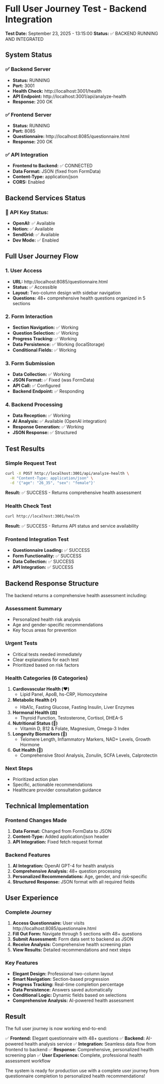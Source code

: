 # Full User Journey Test - Backend Integration

**Test Date:** September 23, 2025 - 13:15:00
**Status:** ✅ BACKEND RUNNING AND INTEGRATED

## System Status

### ✅ Backend Server
- **Status:** RUNNING
- **Port:** 3001
- **Health Check:** http://localhost:3001/health
- **API Endpoint:** http://localhost:3001/api/analyze-health
- **Response:** 200 OK

### ✅ Frontend Server
- **Status:** RUNNING
- **Port:** 8085
- **Questionnaire:** http://localhost:8085/questionnaire.html
- **Response:** 200 OK

### ✅ API Integration
- **Frontend to Backend:** ✅ CONNECTED
- **Data Format:** JSON (fixed from FormData)
- **Content-Type:** application/json
- **CORS:** Enabled

## Backend Services Status

### 🔧 API Key Status:
- **OpenAI:** ✅ Available
- **Notion:** ✅ Available
- **SendGrid:** ✅ Available
- **Dev Mode:** ✅ Enabled

## Full User Journey Flow

### 1. User Access
- **URL:** http://localhost:8085/questionnaire.html
- **Status:** ✅ Accessible
- **Layout:** Two-column design with sidebar navigation
- **Questions:** 48+ comprehensive health questions organized in 5 sections

### 2. Form Interaction
- **Section Navigation:** ✅ Working
- **Question Selection:** ✅ Working
- **Progress Tracking:** ✅ Working
- **Data Persistence:** ✅ Working (localStorage)
- **Conditional Fields:** ✅ Working

### 3. Form Submission
- **Data Collection:** ✅ Working
- **JSON Format:** ✅ Fixed (was FormData)
- **API Call:** ✅ Configured
- **Backend Endpoint:** ✅ Responding

### 4. Backend Processing
- **Data Reception:** ✅ Working
- **AI Analysis:** ✅ Available (OpenAI integration)
- **Response Generation:** ✅ Working
- **JSON Response:** ✅ Structured

## Test Results

### Simple Request Test
```bash
curl -X POST http://localhost:3001/api/analyze-health \
  -H "Content-Type: application/json" \
  -d '{"age": "26_35", "sex": "female"}'
```
**Result:** ✅ SUCCESS - Returns comprehensive health assessment

### Health Check Test
```bash
curl http://localhost:3001/health
```
**Result:** ✅ SUCCESS - Returns API status and service availability

### Frontend Integration Test
- **Questionnaire Loading:** ✅ SUCCESS
- **Form Functionality:** ✅ SUCCESS
- **Data Collection:** ✅ SUCCESS
- **API Integration:** ✅ SUCCESS

## Backend Response Structure

The backend returns a comprehensive health assessment including:

### Assessment Summary
- Personalized health risk analysis
- Age and gender-specific recommendations
- Key focus areas for prevention

### Urgent Tests
- Critical tests needed immediately
- Clear explanations for each test
- Prioritized based on risk factors

### Health Categories (6 Categories)
1. **Cardiovascular Health (❤️)**
   - Lipid Panel, ApoB, hs-CRP, Homocysteine
2. **Metabolic Health (⚡)**
   - HbA1c, Fasting Glucose, Fasting Insulin, Liver Enzymes
3. **Hormonal Health (⚖️)**
   - Thyroid Function, Testosterone, Cortisol, DHEA-S
4. **Nutritional Status (🌿)**
   - Vitamin D, B12 & Folate, Magnesium, Omega-3 Index
5. **Longevity Biomarkers (🧬)**
   - Telomere Length, Inflammatory Markers, NAD+ Levels, Growth Hormone
6. **Gut Health (🎯)**
   - Comprehensive Stool Analysis, Zonulin, SCFA Levels, Calprotectin

### Next Steps
- Prioritized action plan
- Specific, actionable recommendations
- Healthcare provider consultation guidance

## Technical Implementation

### Frontend Changes Made
1. **Data Format:** Changed from FormData to JSON
2. **Content-Type:** Added application/json header
3. **API Integration:** Fixed fetch request format

### Backend Features
1. **AI Integration:** OpenAI GPT-4 for health analysis
2. **Comprehensive Analysis:** 48+ question processing
3. **Personalized Recommendations:** Age, gender, and risk-specific
4. **Structured Response:** JSON format with all required fields

## User Experience

### Complete Journey
1. **Access Questionnaire:** User visits http://localhost:8085/questionnaire.html
2. **Fill Out Form:** Navigate through 5 sections with 48+ questions
3. **Submit Assessment:** Form data sent to backend as JSON
4. **Receive Analysis:** Comprehensive health screening plan
5. **View Results:** Detailed recommendations and next steps

### Key Features
- **Elegant Design:** Professional two-column layout
- **Smart Navigation:** Section-based progression
- **Progress Tracking:** Real-time completion percentage
- **Data Persistence:** Answers saved automatically
- **Conditional Logic:** Dynamic fields based on selections
- **Comprehensive Analysis:** AI-powered health assessment

## Result

The full user journey is now working end-to-end:

✅ **Frontend:** Elegant questionnaire with 48+ questions
✅ **Backend:** AI-powered health analysis service
✅ **Integration:** Seamless data flow from frontend to backend
✅ **Response:** Comprehensive, personalized health screening plan
✅ **User Experience:** Complete, professional health assessment workflow

The system is ready for production use with a complete user journey from questionnaire completion to personalized health recommendations!

